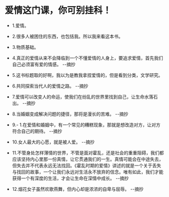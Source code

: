 # 爱情这门课，你可别挂科！

- 1.爱情。

- 2.很多人被困住的东西，也包括我。所以我来看这本书。

- 3.物质基础。

- 4.真正的爱情从来不会降临到一个不懂爱情的人身上，要追求爱情，首先我们自己必须富有爱的情感。 --摘抄

- 5.这书标题取的好啊，我以为是教我拿捏爱情的，但是看到分类，文学研究。

- 6.共同探索当代人的爱情之路。 --摘抄

- 7.爱情可以改变人的命运，使我们在纷乱的世界里找到自己，让生命水落石出。 --摘抄

- 8.当婚姻变成解决问题的捷径，那将是漫长的苦难。 --摘抄

- 9.- 1.在爱情和婚姻中，有一个常见的糟糕现象，那就是想改造对方，让对方符合自己的期待。 --摘抄

- 10.女人最大的心愿，就是被人爱。 --摘抄

- 11.不管身处怎样薄情的世界，不管是面对霍乱，还是社会的重重阻碍，我们都应该坚持内心里那一份真情，让它贯通我们的一生。真情可能会在中途失去，但失去并不代表永远无法找回。《霍乱时期的爱情》讲述的就是一个关于丢失与找回的故事，一个让我们永远对生活永不放弃的信念。唯有如此，我们才能获得一个有深度的生活，才会让生命在深情中成长。 --摘抄

- 12.烟花女子虽然欢歌燕舞，但内心却是浓浓的自卑与屈辱。 --摘抄
